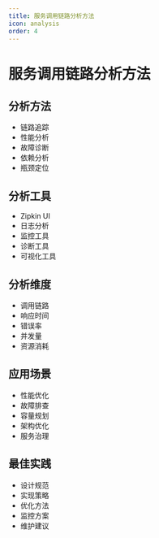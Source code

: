 ```yaml
---
title: 服务调用链路分析方法
icon: analysis
order: 4
---
```


# 服务调用链路分析方法

## 分析方法
- 链路追踪
- 性能分析
- 故障诊断
- 依赖分析
- 瓶颈定位

## 分析工具
- Zipkin UI
- 日志分析
- 监控工具
- 诊断工具
- 可视化工具

## 分析维度
- 调用链路
- 响应时间
- 错误率
- 并发量
- 资源消耗

## 应用场景
- 性能优化
- 故障排查
- 容量规划
- 架构优化
- 服务治理

## 最佳实践
- 设计规范
- 实现策略
- 优化方法
- 监控方案
- 维护建议
